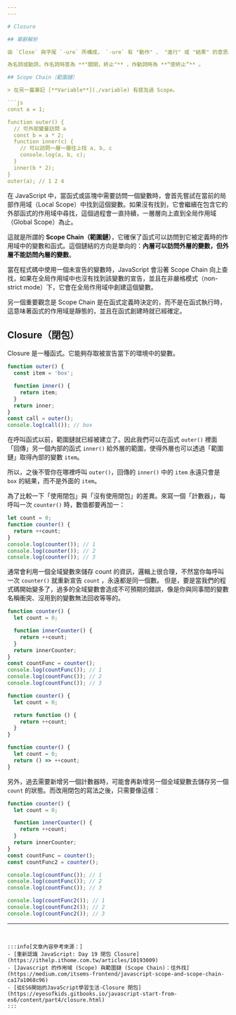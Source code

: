 ```yaml
---
---

# Closure

## 單辭解析

由 `Close` 與字尾 `-ure` 所構成， `-ure` 有 "動作" 、 "進行" 或 "結果" 的意思。

為名詞或動詞，作名詞時意為 **"關閉，終止"** ，作動詞時為 **“使終止”** 。

## Scope Chain（範圍鏈）

> 在另一篇筆記 [**Variable**](./variable) 有提及過 Scope。

```js
const a = 1;

function outer() {
  // 可外部變量訪問 a
  const b = a * 2;
  function inner(c) {
    // 可以訪問一層一層往上找 a, b, c
    console.log(a, b, c);
  }
  inner(b * 2);
}
outer(a); // 1 2 4
```

在 JavaScript 中，當函式或區塊中需要訪問一個變數時，會首先嘗試在當前的局部作用域（Local Scope）中找到這個變數。如果沒有找到，它會繼續在包含它的外部函式的作用域中尋找，這個過程會一直持續，一層層向上直到全局作用域（Global Scope）為止。

這就是所謂的 **Scope Chain（範圍鏈）**，它確保了函式可以訪問到它被定義時的作用域中的變數和函式。這個鏈結的方向是單向的：**內層可以訪問外層的變數，但外層不能訪問內層的變數**。

當在程式碼中使用一個未宣告的變數時，JavaScript 會沿著 Scope Chain 向上查找，如果在全局作用域中也沒有找到該變數的宣告，並且在非嚴格模式（non-strict mode）下，它會在全局作用域中創建這個變數。

另一個重要觀念是 Scope Chain 是在函式定義時決定的，而不是在函式執行時，這意味著函式的作用域是靜態的，並且在函式創建時就已經確定。

## Closure（閉包）
Closure 是一種函式。它能夠存取被宣告當下的環境中的變數。
```js
function outer() {
  const item = 'box';

  function inner() {
    return item;
  }
  return inner;
}
const call = outer();
console.log(call()); // box
```
在呼叫函式以前，範圍鏈就已經被建立了。因此我們可以在函式 `outer()` 裡面「回傳」另一個內部的函式 `inner()` 給外層的範圍，使得外層也可以透過「範圍鏈」取得內部的變數 `item`。

所以，之後不管你在哪裡呼叫 `outer()`，回傳的 `inner()` 中的 `item` 永遠只會是 `box` 的結果，而不是外面的 `item`。

為了比較一下「使用閉包」與「沒有使用閉包」的差異。來寫一個「計數器」，每呼叫一次 `counter()` 時，數值都要再加一：

```js
let count = 0;
function counter() {
  return ++count;
}
console.log(counter()); // 1
console.log(counter()); // 2
console.log(counter()); // 3
```
通常會利用一個全域變數來儲存 count 的資訊，邏輯上很合理，不然當你每呼叫一次 `counter()` 就重新宣告 `count` ，永遠都是同一個數。 但是，要是當我們的程式碼開始變多了，過多的全域變數會造成不可預期的錯誤，像是你與同事間的變數名稱衝突、沒用到的變數無法回收等等的。

```js title="這時候改用閉包的做法就可以避免這些問題："
function counter() {
  let count = 0;

  function innerCounter() {
    return ++count;
  }
  return innerCounter;
}
const countFunc = counter();
console.log(countFunc()); // 1
console.log(countFunc()); // 2
console.log(countFunc()); // 3
```
```js title="可以簡化成："
function counter() {
  let count = 0;

  return function () {
    return ++count;
  }
}
```
```js title="搭配 ES6 的箭頭函數 (Arrow Function) 可以寫得更簡短："
function counter() {
  let count = 0;
  return () => ++count;
}
```

另外，過去需要新增另一個計數器時，可能會再新增另一個全域變數去儲存另一個 `count` 的狀態。而改用閉包的寫法之後，只需要像這樣：

```js title="countFunc 與 countFunc2 分別是「獨立」的計數器實體，彼此不會互相干擾！"
function counter() {
  let count = 0;

  function innerCounter() {
    return ++count;
  }
  return innerCounter;
}
const countFunc = counter();
const countFunc2 = counter();

console.log(countFunc()); // 1
console.log(countFunc()); // 2
console.log(countFunc()); // 3

console.log(countFunc2()); // 1
console.log(countFunc2()); // 2
console.log(countFunc2()); // 3
```


---
```


:::info[文章內容參考來源：]
- [重新認識 JavaScript: Day 19 閉包 Closure](https://ithelp.ithome.com.tw/articles/10193009)
- [Javascript 的作用域 (Scope) 與範圍鏈 (Scope Chain)：往外找](https://medium.com/itsems-frontend/javascript-scope-and-scope-chain-ca17a1068c96)
- [從ES6開始的JavaScript學習生活-Closure 閉包](https://eyesofkids.gitbooks.io/javascript-start-from-es6/content/part4/closure.html)
:::
